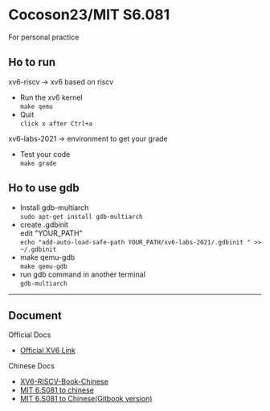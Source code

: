 # Cocoson23/MIT S6.081 #
For personal practice  
## Ho to run ##
xv6-riscv -> xv6 based on riscv  

- Run the xv6 kernel  
`make qemu`
- Quit  
`click x after Ctrl+a`

xv6-labs-2021 -> environment to get your grade  

- Test your code  
`make grade`
## Ho to use gdb ##  
- Install gdb-multiarch  
`sudo apt-get install gdb-multiarch`  
- create .gdbinit  
edit "YOUR_PATH"  
`echo "add-auto-load-safe-path YOUR_PATH/xv6-labs-2021/.gdbinit " >> ~/.gdbinit`  
- make qemu-gdb  
`make qemu-gdb`  
- run gdb command in another terminal  
`gdb-multiarch`  
***
## Document ##  
Official Docs
- [Official XV6 Link](https://github.com/mit-pdos/xv6-riscv)  

Chinese Docs
- [XV6-RISCV-Book-Chinese](https://github.com/FrankZn/xv6-riscv-book-Chinese)
- [MIT 6.S081 to chinese](https://github.com/huihongxiao/MIT6.S081)  
- [MIT 6.S081 to Chinese(Gitbook version)](https://mit-public-courses-cn-translatio.gitbook.io/mit6-s081/)  
